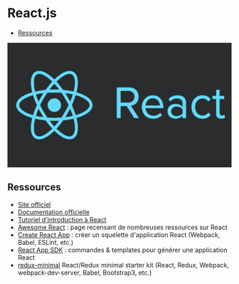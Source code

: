# React.js

* [Ressources](#resources)

![Logo React](img/react-logo.png)

## <a name="resources"></a> Ressources

* [Site officiel](https://facebook.github.io/react/)
* [Documentation officielle](https://facebook.github.io/react/docs/hello-world.html)
* [Tutoriel d'introduction à React](https://facebook.github.io/react/tutorial/tutorial.html)
* [Awesome React](https://github.com/enaqx/awesome-react#flux-general-resources) : page recensant de nombreuses ressources sur React
* [Create React App](https://github.com/facebookincubator/create-react-app#getting-started) : créer un squelette d'application React (Webpack, Babel, ESLint, etc.)
* [React App SDK](https://github.com/kriasoft/react-app) : commandes & templates pour générer une application React
* [redux-minimal](https://redux-minimal.js.org/) React/Redux minimal starter kit (React, Redux, Webpack, webpack-dev-server, Babel, Bootstrap3, etc.)

